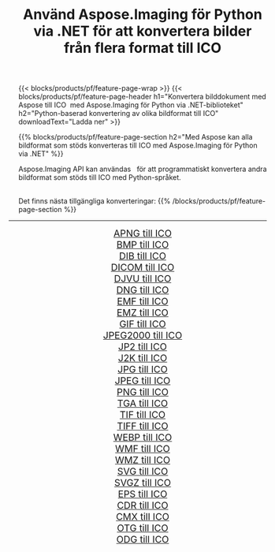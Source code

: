﻿---
title: Använd Aspose.Imaging för Python via .NET för att konvertera bilder från flera format till ICO 
weight: 3920
url: /sv/python-net/conversion/to/ico/ 
lang: sv
langdirlevel: 2
locales: zh-hans,ja,it,ru,de,es,fr,nl,id,lt,pl,pt,vi,tr,ko,zh-hant,ar,hi,th,sv,cs,uk,he
description: Du kan använda Aspose.Imaging för Python via .NET-biblioteket för att konvertera från en mängd olika format till ICO
---

{{< blocks/products/pf/feature-page-wrap >}}
{{< blocks/products/pf/feature-page-header h1="Konvertera bilddokument med Aspose till ICO  med Aspose.Imaging för Python via .NET-biblioteket" h2="Python-baserad konvertering av olika bildformat till ICO" downloadText="Ladda ner" >}}


{{% blocks/products/pf/feature-page-section  h2="Med Aspose kan alla bildformat som stöds konverteras till ICO med Aspose.Imaging för Python via .NET" %}}
<p align=justify>Aspose.Imaging API kan användas   för att programmatiskt konvertera andra bildformat som stöds till ICO med Python-språket.</p>
<br/>
Det finns nästa tillgängliga konverteringar:
{{% /blocks/products/pf/feature-page-section %}}
<div class="container-fluid productfamilypage bg-gray">
    <div class="convertypes bg-gray agp-content section">
        <div class="container">
		<hr style="margin-left:-20px;"/>
		<div class="row other-converters" style="gap: 10px;font-size: 19px;text-align:center;">
		    <div class='col-md-2 other-converter remove-lp remove-rp'><a href="/imaging/sv/python-net/conversion/apng-to-ico/" style="padding:15px;">APNG till ICO</a></div>
<div class='col-md-2 other-converter remove-lp remove-rp'><a href="/imaging/sv/python-net/conversion/bmp-to-ico/" style="padding:15px;">BMP till ICO</a></div>
<div class='col-md-2 other-converter remove-lp remove-rp'><a href="/imaging/sv/python-net/conversion/dib-to-ico/" style="padding:15px;">DIB till ICO</a></div>
<div class='col-md-2 other-converter remove-lp remove-rp'><a href="/imaging/sv/python-net/conversion/dicom-to-ico/" style="padding:15px;">DICOM till ICO</a></div>
<div class='col-md-2 other-converter remove-lp remove-rp'><a href="/imaging/sv/python-net/conversion/djvu-to-ico/" style="padding:15px;">DJVU till ICO</a></div>
<div class='col-md-2 other-converter remove-lp remove-rp'><a href="/imaging/sv/python-net/conversion/dng-to-ico/" style="padding:15px;">DNG till ICO</a></div>
<div class='col-md-2 other-converter remove-lp remove-rp'><a href="/imaging/sv/python-net/conversion/emf-to-ico/" style="padding:15px;">EMF till ICO</a></div>
<div class='col-md-2 other-converter remove-lp remove-rp'><a href="/imaging/sv/python-net/conversion/emz-to-ico/" style="padding:15px;">EMZ till ICO</a></div>
<div class='col-md-2 other-converter remove-lp remove-rp'><a href="/imaging/sv/python-net/conversion/gif-to-ico/" style="padding:15px;">GIF till ICO</a></div>
<div class='col-md-2 other-converter remove-lp remove-rp'><a href="/imaging/sv/python-net/conversion/jpeg2000-to-ico/" style="padding:15px;">JPEG2000 till ICO</a></div>
<div class='col-md-2 other-converter remove-lp remove-rp'><a href="/imaging/sv/python-net/conversion/jp2-to-ico/" style="padding:15px;">JP2 till ICO</a></div>
<div class='col-md-2 other-converter remove-lp remove-rp'><a href="/imaging/sv/python-net/conversion/j2k-to-ico/" style="padding:15px;">J2K till ICO</a></div>
<div class='col-md-2 other-converter remove-lp remove-rp'><a href="/imaging/sv/python-net/conversion/jpg-to-ico/" style="padding:15px;">JPG till ICO</a></div>
<div class='col-md-2 other-converter remove-lp remove-rp'><a href="/imaging/sv/python-net/conversion/jpeg-to-ico/" style="padding:15px;">JPEG till ICO</a></div>
<div class='col-md-2 other-converter remove-lp remove-rp'><a href="/imaging/sv/python-net/conversion/png-to-ico/" style="padding:15px;">PNG till ICO</a></div>
<div class='col-md-2 other-converter remove-lp remove-rp'><a href="/imaging/sv/python-net/conversion/tga-to-ico/" style="padding:15px;">TGA till ICO</a></div>
<div class='col-md-2 other-converter remove-lp remove-rp'><a href="/imaging/sv/python-net/conversion/tif-to-ico/" style="padding:15px;">TIF till ICO</a></div>
<div class='col-md-2 other-converter remove-lp remove-rp'><a href="/imaging/sv/python-net/conversion/tiff-to-ico/" style="padding:15px;">TIFF till ICO</a></div>
<div class='col-md-2 other-converter remove-lp remove-rp'><a href="/imaging/sv/python-net/conversion/webp-to-ico/" style="padding:15px;">WEBP till ICO</a></div>
<div class='col-md-2 other-converter remove-lp remove-rp'><a href="/imaging/sv/python-net/conversion/wmf-to-ico/" style="padding:15px;">WMF till ICO</a></div>
<div class='col-md-2 other-converter remove-lp remove-rp'><a href="/imaging/sv/python-net/conversion/wmz-to-ico/" style="padding:15px;">WMZ till ICO</a></div>
<div class='col-md-2 other-converter remove-lp remove-rp'><a href="/imaging/sv/python-net/conversion/svg-to-ico/" style="padding:15px;">SVG till ICO</a></div>
<div class='col-md-2 other-converter remove-lp remove-rp'><a href="/imaging/sv/python-net/conversion/svgz-to-ico/" style="padding:15px;">SVGZ till ICO</a></div>
<div class='col-md-2 other-converter remove-lp remove-rp'><a href="/imaging/sv/python-net/conversion/eps-to-ico/" style="padding:15px;">EPS till ICO</a></div>
<div class='col-md-2 other-converter remove-lp remove-rp'><a href="/imaging/sv/python-net/conversion/cdr-to-ico/" style="padding:15px;">CDR till ICO</a></div>
<div class='col-md-2 other-converter remove-lp remove-rp'><a href="/imaging/sv/python-net/conversion/cmx-to-ico/" style="padding:15px;">CMX till ICO</a></div>
<div class='col-md-2 other-converter remove-lp remove-rp'><a href="/imaging/sv/python-net/conversion/otg-to-ico/" style="padding:15px;">OTG till ICO</a></div>
<div class='col-md-2 other-converter remove-lp remove-rp'><a href="/imaging/sv/python-net/conversion/odg-to-ico/" style="padding:15px;">ODG till ICO</a></div>
                </div>
        </div>
    </div>
</div>
<br/>

